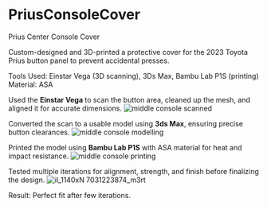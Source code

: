 # PriusConsoleCover

Prius Center Console Cover

Custom-designed and 3D-printed a protective cover for the 2023 Toyota Prius button panel to prevent accidental presses.

Tools Used: Einstar Vega (3D scanning), 3Ds Max, Bambu Lab P1S (printing)
Material: ASA

Used the **Einstar Vega** to scan the button area, cleaned up the mesh, and aligned it for accurate dimensions.
![middle console scanned](https://github.com/user-attachments/assets/145b3c90-ed50-4d77-b568-15cca79b664e)

Converted the scan to a usable model using **3ds Max**, ensuring precise button clearances.
![middle console modelling](https://github.com/user-attachments/assets/9a596b36-1354-42bd-b938-485b147ff02a)

Printed the model using **Bambu Lab P1S** with ASA material for heat and impact resistance.
![middle console printing](https://github.com/user-attachments/assets/729b9a4d-08c7-4d5f-bb43-1f1c73efe8b5)

Tested multiple iterations for alignment, strength, and finish before finalizing the design.
![il_1140xN 7031223874_m3rt](https://github.com/user-attachments/assets/0a758d01-bdc7-48d5-b28e-81b2db7d92e2)

Result: Perfect fit after few iterations.
